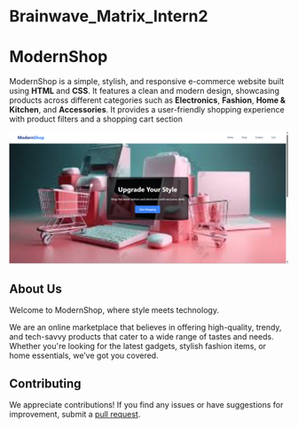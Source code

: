 # Brainwave_Matrix_Intern2
# ModernShop

ModernShop is a simple, stylish, and responsive e-commerce website built using **HTML** and **CSS**. It features a clean and modern design, showcasing products across different categories such as **Electronics**, **Fashion**, **Home & Kitchen**, and **Accessories**. It provides a user-friendly shopping experience with product filters and a shopping cart section 


![screenshot](./images/s1.png)

## About Us

Welcome to ModernShop, where style meets technology.

We are an online marketplace that believes in offering high-quality, trendy, and tech-savvy products that cater to a wide range of tastes and needs. Whether you're looking for the latest gadgets, stylish fashion items, or home essentials, we’ve got you covered.

## Contributing

We appreciate contributions! If you find any issues or have suggestions for improvement, submit a [pull request](https://github.com/Adu0826/Brainwave_Matrix_Intern2).

